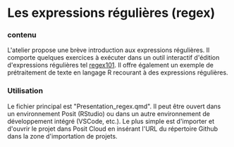 # Les expressions régulières (regex)

### contenu

L'atelier propose une brève introduction aux expressions régulières. Il comporte quelques exercices à exécuter dans un outil interactif d'édition d'expressions régulières tel [regex101](https://regex101.com/). Il offre également un exemple de prétraitement de texte en langage R recourant à des expressions régulières.

### Utilisation

Le fichier principal est "Presentation_regex.qmd". Il peut être ouvert dans un environnement Posit (RStudio) ou dans un autre environnement de développement intégré (VSCode, etc.). Le plus simple est d'importer et d'ouvrir le projet dans Posit Cloud en insérant l'URL du répertoire Github dans la zone d'importation de projets.
